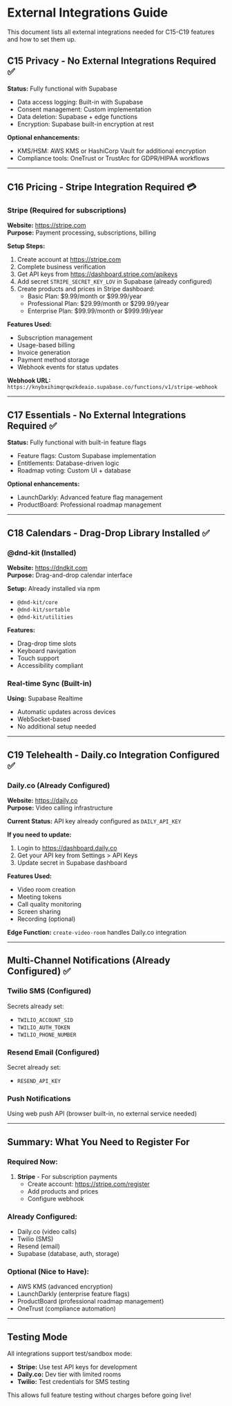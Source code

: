 # External Integrations Guide

This document lists all external integrations needed for C15-C19 features and how to set them up.

## C15 Privacy - No External Integrations Required ✅
**Status:** Fully functional with Supabase
- Data access logging: Built-in with Supabase
- Consent management: Custom implementation
- Data deletion: Supabase + edge functions
- Encryption: Supabase built-in encryption at rest

**Optional enhancements:**
- KMS/HSM: AWS KMS or HashiCorp Vault for additional encryption
- Compliance tools: OneTrust or TrustArc for GDPR/HIPAA workflows

---

## C16 Pricing - Stripe Integration Required 💳

### **Stripe (Required for subscriptions)**
**Website:** https://stripe.com  
**Purpose:** Payment processing, subscriptions, billing

**Setup Steps:**
1. Create account at https://stripe.com
2. Complete business verification
3. Get API keys from https://dashboard.stripe.com/apikeys
4. Add secret `STRIPE_SECRET_KEY_LOV` in Supabase (already configured)
5. Create products and prices in Stripe dashboard:
   - Basic Plan: $9.99/month or $99.99/year
   - Professional Plan: $29.99/month or $299.99/year
   - Enterprise Plan: $99.99/month or $999.99/year

**Features Used:**
- Subscription management
- Usage-based billing
- Invoice generation
- Payment method storage
- Webhook events for status updates

**Webhook URL:** `https://knybxihimqrqwzkdeaio.supabase.co/functions/v1/stripe-webhook`

---

## C17 Essentials - No External Integrations Required ✅
**Status:** Fully functional with built-in feature flags
- Feature flags: Custom Supabase implementation
- Entitlements: Database-driven logic
- Roadmap voting: Custom UI + database

**Optional enhancements:**
- LaunchDarkly: Advanced feature flag management
- ProductBoard: Professional roadmap management

---

## C18 Calendars - Drag-Drop Library Installed ✅

### **@dnd-kit (Installed)**
**Website:** https://dndkit.com  
**Purpose:** Drag-and-drop calendar interface

**Setup:** Already installed via npm
- `@dnd-kit/core`
- `@dnd-kit/sortable`
- `@dnd-kit/utilities`

**Features:**
- Drag-drop time slots
- Keyboard navigation
- Touch support
- Accessibility compliant

### **Real-time Sync (Built-in)**
**Using:** Supabase Realtime
- Automatic updates across devices
- WebSocket-based
- No additional setup needed

---

## C19 Telehealth - Daily.co Integration Configured ✅

### **Daily.co (Already Configured)**
**Website:** https://daily.co  
**Purpose:** Video calling infrastructure

**Current Status:** API key already configured as `DAILY_API_KEY`

**If you need to update:**
1. Login to https://dashboard.daily.co
2. Get your API key from Settings > API Keys
3. Update secret in Supabase dashboard

**Features Used:**
- Video room creation
- Meeting tokens
- Call quality monitoring
- Screen sharing
- Recording (optional)

**Edge Function:** `create-video-room` handles Daily.co integration

---

## Multi-Channel Notifications (Already Configured) ✅

### **Twilio SMS (Configured)**
Secrets already set:
- `TWILIO_ACCOUNT_SID`
- `TWILIO_AUTH_TOKEN`
- `TWILIO_PHONE_NUMBER`

### **Resend Email (Configured)**
Secret already set:
- `RESEND_API_KEY`

### **Push Notifications**
Using web push API (browser built-in, no external service needed)

---

## Summary: What You Need to Register For

### Required Now:
1. **Stripe** - For subscription payments
   - Create account: https://stripe.com/register
   - Add products and prices
   - Configure webhook

### Already Configured:
- Daily.co (video calls)
- Twilio (SMS)
- Resend (email)
- Supabase (database, auth, storage)

### Optional (Nice to Have):
- AWS KMS (advanced encryption)
- LaunchDarkly (enterprise feature flags)
- ProductBoard (professional roadmap management)
- OneTrust (compliance automation)

---

## Testing Mode

All integrations support test/sandbox mode:
- **Stripe:** Use test API keys for development
- **Daily.co:** Dev tier with limited rooms
- **Twilio:** Test credentials for SMS testing

This allows full feature testing without charges before going live!

